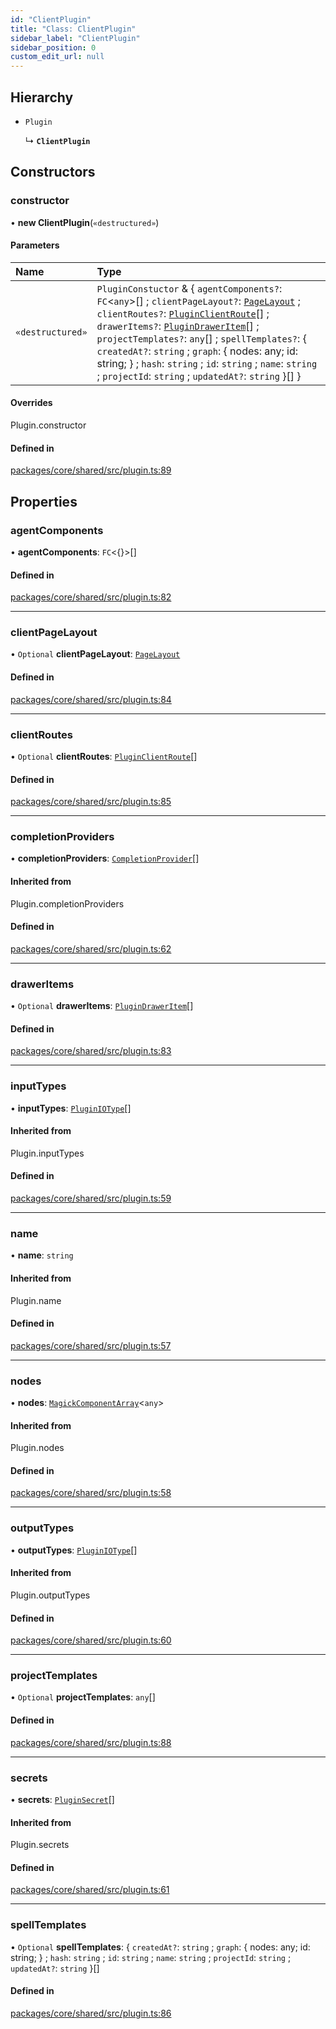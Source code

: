 ```yaml
---
id: "ClientPlugin"
title: "Class: ClientPlugin"
sidebar_label: "ClientPlugin"
sidebar_position: 0
custom_edit_url: null
---
```


## Hierarchy

- `Plugin`

  ↳ **`ClientPlugin`**

## Constructors

### constructor

• **new ClientPlugin**(`«destructured»`)

#### Parameters

| Name | Type |
| :------ | :------ |
| `«destructured»` | `PluginConstuctor` & { `agentComponents?`: `FC`<`any`\>[] ; `clientPageLayout?`: [`PageLayout`](../#pagelayout) ; `clientRoutes?`: [`PluginClientRoute`](../#pluginclientroute)[] ; `drawerItems?`: [`PluginDrawerItem`](../#plugindraweritem)[] ; `projectTemplates?`: `any`[] ; `spellTemplates?`: { `createdAt?`: `string` ; `graph`: { nodes: any; id: string; } ; `hash`: `string` ; `id`: `string` ; `name`: `string` ; `projectId`: `string` ; `updatedAt?`: `string`  }[]  } |

#### Overrides

Plugin.constructor

#### Defined in

[packages/core/shared/src/plugin.ts:89](https://github.com/Oneirocom/Magick/blob/c560ff45/packages/core/shared/src/plugin.ts#L89)

## Properties

### agentComponents

• **agentComponents**: `FC`<{}\>[]

#### Defined in

[packages/core/shared/src/plugin.ts:82](https://github.com/Oneirocom/Magick/blob/c560ff45/packages/core/shared/src/plugin.ts#L82)

___

### clientPageLayout

• `Optional` **clientPageLayout**: [`PageLayout`](../#pagelayout)

#### Defined in

[packages/core/shared/src/plugin.ts:84](https://github.com/Oneirocom/Magick/blob/c560ff45/packages/core/shared/src/plugin.ts#L84)

___

### clientRoutes

• `Optional` **clientRoutes**: [`PluginClientRoute`](../#pluginclientroute)[]

#### Defined in

[packages/core/shared/src/plugin.ts:85](https://github.com/Oneirocom/Magick/blob/c560ff45/packages/core/shared/src/plugin.ts#L85)

___

### completionProviders

• **completionProviders**: [`CompletionProvider`](../#completionprovider)[]

#### Inherited from

Plugin.completionProviders

#### Defined in

[packages/core/shared/src/plugin.ts:62](https://github.com/Oneirocom/Magick/blob/c560ff45/packages/core/shared/src/plugin.ts#L62)

___

### drawerItems

• `Optional` **drawerItems**: [`PluginDrawerItem`](../#plugindraweritem)[]

#### Defined in

[packages/core/shared/src/plugin.ts:83](https://github.com/Oneirocom/Magick/blob/c560ff45/packages/core/shared/src/plugin.ts#L83)

___

### inputTypes

• **inputTypes**: [`PluginIOType`](../#pluginiotype)[]

#### Inherited from

Plugin.inputTypes

#### Defined in

[packages/core/shared/src/plugin.ts:59](https://github.com/Oneirocom/Magick/blob/c560ff45/packages/core/shared/src/plugin.ts#L59)

___

### name

• **name**: `string`

#### Inherited from

Plugin.name

#### Defined in

[packages/core/shared/src/plugin.ts:57](https://github.com/Oneirocom/Magick/blob/c560ff45/packages/core/shared/src/plugin.ts#L57)

___

### nodes

• **nodes**: [`MagickComponentArray`](../#magickcomponentarray)<`any`\>

#### Inherited from

Plugin.nodes

#### Defined in

[packages/core/shared/src/plugin.ts:58](https://github.com/Oneirocom/Magick/blob/c560ff45/packages/core/shared/src/plugin.ts#L58)

___

### outputTypes

• **outputTypes**: [`PluginIOType`](../#pluginiotype)[]

#### Inherited from

Plugin.outputTypes

#### Defined in

[packages/core/shared/src/plugin.ts:60](https://github.com/Oneirocom/Magick/blob/c560ff45/packages/core/shared/src/plugin.ts#L60)

___

### projectTemplates

• `Optional` **projectTemplates**: `any`[]

#### Defined in

[packages/core/shared/src/plugin.ts:88](https://github.com/Oneirocom/Magick/blob/c560ff45/packages/core/shared/src/plugin.ts#L88)

___

### secrets

• **secrets**: [`PluginSecret`](../#pluginsecret)[]

#### Inherited from

Plugin.secrets

#### Defined in

[packages/core/shared/src/plugin.ts:61](https://github.com/Oneirocom/Magick/blob/c560ff45/packages/core/shared/src/plugin.ts#L61)

___

### spellTemplates

• `Optional` **spellTemplates**: { `createdAt?`: `string` ; `graph`: { nodes: any; id: string; } ; `hash`: `string` ; `id`: `string` ; `name`: `string` ; `projectId`: `string` ; `updatedAt?`: `string`  }[]

#### Defined in

[packages/core/shared/src/plugin.ts:86](https://github.com/Oneirocom/Magick/blob/c560ff45/packages/core/shared/src/plugin.ts#L86)
